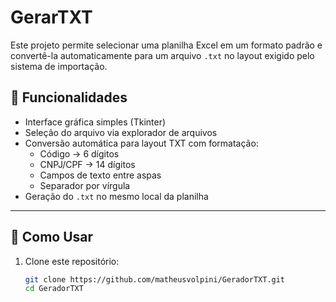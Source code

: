 # GerarTXT

Este projeto permite selecionar uma planilha Excel em um formato padrão e convertê-la automaticamente para um arquivo `.txt` no layout exigido pelo sistema de importação.

## 📌 Funcionalidades
- Interface gráfica simples (Tkinter)
- Seleção do arquivo via explorador de arquivos
- Conversão automática para layout TXT com formatação:
  - Código → 6 dígitos
  - CNPJ/CPF → 14 dígitos
  - Campos de texto entre aspas
  - Separador por vírgula
- Geração do `.txt` no mesmo local da planilha

---

## 🚀 Como Usar
1. Clone este repositório:
   ```bash
   git clone https://github.com/matheusvolpini/GeradorTXT.git
   cd GeradorTXT
